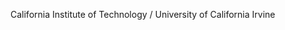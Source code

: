 [//]: # (Created by ./bin/manage_files.pl from ./species/Steinernema_monticolum/PRJNA205067/Steinernema_monticolum_PRJNA205067.summary.html on Thu Jun 11 13:45:52 2020)
California Institute of Technology / University of California Irvine
